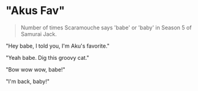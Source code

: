 # "Akus Fav"

> Number of times Scaramouche says 'babe' or 'baby' in Season 5 of Samurai Jack. 

"Hey babe, I told you, I'm Aku's favorite."

"Yeah babe. Dig this groovy cat."

"Bow wow wow, babe!"

"I'm back, baby!"


